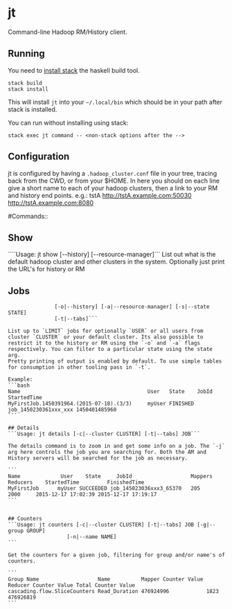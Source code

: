 # jt
Command-line Hadoop RM/History client.

## Running
You need to [install stack](http://docs.haskellstack.org/en/stable/README.html#how-to-install) the
haskell build tool.
```
stack build
stack install
```
This will install `jt` into your `~/.local/bin` which should be in your path after stack is
installed.

You can run without installing using stack:
```
stack exec jt command -- <non-stack options after the -->
```


## Configuration
jt is configured by having a `.hadoop_cluster.conf` file in your tree, tracing back from the CWD, or from your $HOME.
In here you should on each line give a short name to each of your hadoop clusters, then a link to your RM and history end points. e.g.:
tstA http://tstA.example.com:50030 http://tstA.example.com:8080


#Commands::

## Show
````Usage: jt show [--history] [--resource-manager]```
List out what is the default hadoop cluster and other clusters in the system. Optionally just print the URL's for history or RM


## Jobs
````Usage: jt jobs [-u|--user USER] [-c|--cluster CLUSTER] [-l|--limit LIMIT]
               [-o|--history] [-a|--resource-manager] [-s|--state STATE]
               [-t|--tabs]```

List up to `LIMIT` jobs for optionally `USER` or all users from cluster `CLUSTER` or your default cluster. Its also possible to restrict it to the history or RM using the `-o` and `-a` flags respectively. You can filter to a particular state using the state arg.
Pretty printing of output is enabled by default. To use simple tables for consumption in other tooling pass in `-t`.

Example:
```bash
Name                                         User   State    JobId                   StartedTime
MyFirstJob.1450391964.(2015-07-18).(3/3)     myUser FINISHED job_1450230361xxx_xxx 1450401485960
```

## Details
```Usage: jt details [-c|--cluster CLUSTER] [-t|--tabs] JOB```

The details command is to zoom in and get some info on a job. The `-j` arg here controls the job you are searching for. Both the AM and History servers will be searched for the job as necessary.

```
Name             User    State     JobId                   Mappers Reducers    StartedTime         FinishedTime
MyFirstJob      myUser SUCCEEDED job_145023036xxx3_65370   205     2000     2015-12-17 17:02:39 2015-12-17 17:19:17
```


## Counters
```Usage: jt counters [-c|--cluster CLUSTER] [-t|--tabs] JOB [-g|--group GROUP]
                   [-n|--name NAME]
```

Get the counters for a given job, filtering for group and/or name's of counters.

```
Group Name                   Name          Mapper Counter Value Reducer Counter Value Total Counter Value
cascading.flow.SliceCounters Read_Duration 476924996            1823                  476926819
```

